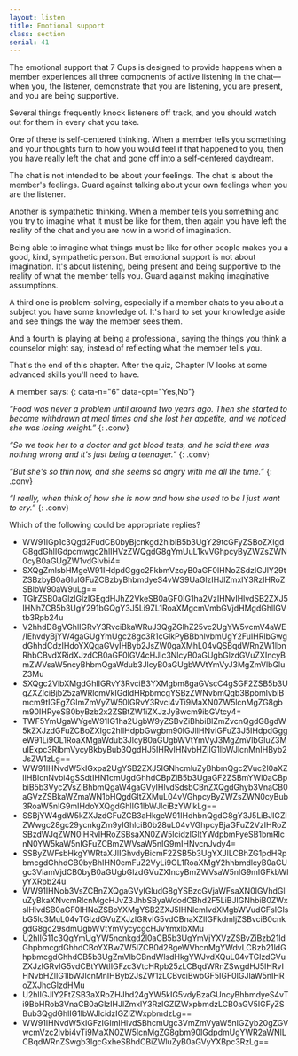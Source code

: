 ```yaml
---
layout: listen
title: Emotional support
class: section
serial: 41
---
```

The emotional support that 7 Cups is designed to provide happens when a member experiences all three components of active listening in the chat—when you, the listener, demonstrate that you are listening, you are present, and you are being supportive.

Several things frequently knock listeners off track, and you should watch out for them in every chat you take.

One of these is self-centered thinking. When a member tells you something and your thoughts turn to how you would feel if that happened to you, then you have really left the chat and gone off into a self-centered daydream.

The chat is not intended to be about your feelings. The chat is about the member's feelings. Guard against talking about your own feelings when you are the listener.

Another is sympathetic thinking. When a member tells you something and you try to imagine what it must be like for them, then again you have left the reality of the chat and you are now in a world of imagination.

Being able to imagine what things must be like for other people makes you a good, kind, sympathetic person. But emotional support is not about imagination. It's about listening, being present and being supportive to the reality of what the member tells you. Guard against making imaginative assumptions.

A third one is problem-solving, especially if a member chats to you about a subject you have some knowledge of. It's hard to set your knowledge aside and see things the way the member sees them.

And a fourth is playing at being a professional, saying the things you think a counselor might say, instead of reflecting what the member tells you.

That's the end of this chapter. After the quiz, Chapter IV looks at some advanced skills you'll need to have.

A member says:
{: data-n="6" data-opt="Yes,No"}

*“Food was never a problem until around two years ago. Then she started to become withdrawn at meal times and she lost her appetite, and we noticed she was losing weight.”*
{: .conv}

*“So we took her to a doctor and got blood tests, and he said there was nothing wrong and it's just being a teenager.”*
{: .conv}

*“But she's so thin now, and she seems so angry with me all the time.”*
{: .conv}

*“I really, when think of how she is now and how she used to be I just want to cry.”*
{: .conv}

Which of the following could be appropriate replies?

- WW91IGp1c3Qgd2FudCB0byBjcnkgd2hlbiB5b3UgY29tcGFyZSBoZXIgdG8gdGhlIGdpcmwgc2hlIHVzZWQgdG8gYmUuL1kvVGhpcyByZWZsZWN0cyB0aGUgZW1vdGlvbi4=
- SXQgZmlsbHMgeW91IHdpdGggc2FkbmVzcyB0aGF0IHNoZSdzIGJlY29tZSBzbyB0aGluIGFuZCBzbyBhbmdyeS4vWS9UaGlzIHJlZmxlY3RzIHRoZSBlbW90aW9uLg==
- TGlrZSB0aGlzIGlzIGEgdHJhZ2VkeSB0aGF0IG1ha2VzIHNvIHlvdSB2ZXJ5IHNhZCB5b3UgY291bGQgY3J5Li9ZL1RoaXMgcmVmbGVjdHMgdGhlIGVtb3Rpb24u
- V2hhdD8gVGhlIGRvY3RvciBkaWRuJ3QgZGlhZ25vc2UgYW5vcmV4aWE/IEhvdyBjYW4gaGUgYmUgc28gc3R1cGlkPyBBbnlvbmUgY2FuIHRlbGwgdGhhdCdzIHdoYXQgaGVyIHByb2JsZW0gaXMhL04vQSBqdWRnZW1lbnRhbCBvdXRidXJzdCB0aGF0IGV4cHJlc3NlcyB0aGUgbGlzdGVuZXIncyBmZWVsaW5ncyBhbmQgaWdub3JlcyB0aGUgbWVtYmVyJ3MgZmVlbGluZ3Mu
- SXQgc2VlbXMgdGhlIGRvY3RvciB3YXMgbm8gaGVscC4gSGF2ZSB5b3UgZXZlciBjb25zaWRlcmVkIGdldHRpbmcgYSBzZWNvbmQgb3BpbmlvbiBmcm9tIGEgZGlmZmVyZW50IGRvY3Rvci4vTi9MaXN0ZW5lcnMgZG8gbm90IHRyeSB0byBzb2x2ZSBtZW1iZXJzJyBwcm9ibGVtcy4=
- TWF5YmUgaWYgeW91IG1ha2UgbW9yZSBvZiBhbiBlZmZvcnQgdG8gdW5kZXJzdGFuZCBoZXIgc2hlIHdpbGwgbm90IGJlIHNvIGFuZ3J5IHdpdGggeW91Li9OL1RoaXMgaWdub3JlcyB0aGUgbWVtYmVyJ3MgZmVlbGluZ3MuIExpc3RlbmVycyBkbyBub3QgdHJ5IHRvIHNvbHZlIG1lbWJlcnMnIHByb2JsZW1zLg==
- WW91IHNvdW5kIGxpa2UgYSB2ZXJ5IGNhcmluZyBhbmQgc2Vuc2l0aXZlIHBlcnNvbi4gSSdtIHN1cmUgdGhhdCBpZiB5b3UgaGF2ZSBmYWl0aCBpbiB5b3Vyc2VsZiBhbmQgaW4gaGVyIHlvdSdsbCBnZXQgdGhyb3VnaCB0aGVzZSBkaWZmaWN1bHQgdGltZXMuL04vVGhpcyByZWZsZWN0cyBub3RoaW5nIG9mIHdoYXQgdGhlIG1lbWJlciBzYWlkLg==
- SSBjYW4gdW5kZXJzdGFuZCB3aHkgeW91IHdhbnQgdG8gY3J5LiBJIGZlZWwgc28gc29ycnkgZm9yIGhlciB0b28uL04vVGhpcyBjaGFuZ2VzIHRoZSBzdWJqZWN0IHRvIHRoZSBsaXN0ZW5lcidzIGltYWdpbmFyeSB1bmRlcnN0YW5kaW5nIGFuZCBmZWVsaW5nIG9mIHNvcnJvdy4=
- SSByZWFsbHkgYWRtaXJlIGhvdyBicmF2ZSB5b3UgYXJlLCBhZG1pdHRpbmcgdGhhdCB0byBhIHN0cmFuZ2VyLi9OL1RoaXMgY2hhbmdlcyB0aGUgc3ViamVjdCB0byB0aGUgbGlzdGVuZXIncyBmZWVsaW5nIG9mIGFkbWlyYXRpb24u
- WW91IHNob3VsZCBnZXQgaGVyIGludG8gYSBzcGVjaWFsaXN0IGVhdGluZyBkaXNvcmRlcnMgcHJvZ3JhbSByaWdodCBhd2F5LiBJIGNhbiB0ZWxsIHlvdSB0aGF0IHNoZSBoYXMgYSB2ZXJ5IHNlcmlvdXMgbWVudGFsIGlsbG5lc3MuL04vTGlzdGVuZXJzIGRvIG5vdCBnaXZlIGFkdmljZSBvciB0cnkgdG8gc29sdmUgbWVtYmVycycgcHJvYmxlbXMu
- U2hlIG11c3QgYmUgYW5ncnkgd2l0aCB5b3UgYmVjYXVzZSBvZiBzb21ldGhpbmcgdGhhdCBoYXBwZW5lZCB0d28geWVhcnMgYWdvLCBzb21ldGhpbmcgdGhhdCB5b3UgZmVlbCBndWlsdHkgYWJvdXQuL04vTGlzdGVuZXJzIGRvIG5vdCBtYWtlIGFzc3VtcHRpb25zLCBqdWRnZSwgdHJ5IHRvIHNvbHZlIG1lbWJlcnMnIHByb2JsZW1zLCBvciBwbGF5IGF0IGJlaW5nIHRoZXJhcGlzdHMu
- U2hlIGJlY2FtZSB3aXRoZHJhd24gYW5kIG5vdyBzaGUncyBhbmdyeS4vTi9BbHRob3VnaCB0aGlzIHJlZmxlY3RzIGZlZWxpbmdzLCB0aGV5IGFyZSBub3QgdGhlIG1lbWJlcidzIGZlZWxpbmdzLg==
- WW91IHNvdW5kIGFzIGlmIHlvdSBhcmUgc3VmZmVyaW5nIGZyb20gZGVwcmVzc2lvbi4vTi9MaXN0ZW5lcnMgZG8gbm90IGdpdmUgYWR2aWNlLCBqdWRnZSwgb3IgcGxheSBhdCBiZWluZyB0aGVyYXBpc3RzLg==
